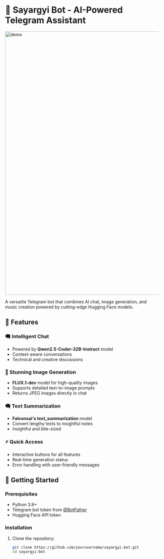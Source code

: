 # 🤖 Sayargyi Bot - AI-Powered Telegram Assistant

<img width="1600" height="863" alt="demo" src="https://github.com/user-attachments/assets/990cff21-d0b3-4260-ac2b-619c872b2015" />

A versatile Telegram bot that combines AI chat, image generation, and music creation powered by cutting-edge Hugging Face models.

## 🌟 Features

### 🗨️ Intelligent Chat
- Powered by **Qwen2.5-Coder-32B-Instruct** model
- Context-aware conversations
- Technical and creative discussions

### 🎨 Stunning Image Generation
- **FLUX.1-dev** model for high-quality images
- Supports detailed text-to-image prompts
- Returns JPEG images directly in chat

### 🗨️ Text Summarization
- **Falconsai's text_summarization** model
- Convert lengthy texts to insightful notes
- Insightful and bite-sized

### ⚡ Quick Access
- Interactive buttons for all features
- Real-time generation status
- Error handling with user-friendly messages

## 🚀 Getting Started

### Prerequisites
- Python 3.8+
- Telegram bot token from [@BotFather](https://t.me/BotFather)
- Hugging Face API token

### Installation
1. Clone the repository:
   ```bash
   git clone https://github.com/yourusername/sayargyi-bot.git
   cd sayargyi-bot
